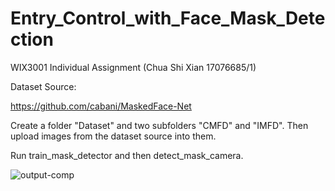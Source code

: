 # Entry_Control_with_Face_Mask_Detection

WIX3001 Individual Assignment (Chua Shi Xian 17076685/1)

Dataset Source:

https://github.com/cabani/MaskedFace-Net

Create a folder "Dataset" and two subfolders "CMFD" and "IMFD". Then upload images from the dataset source into them.

Run train_mask_detector and then detect_mask_camera.



![output-comp](https://user-images.githubusercontent.com/50366535/120352715-a42b9480-c333-11eb-885c-6ebc1213583e.gif)



